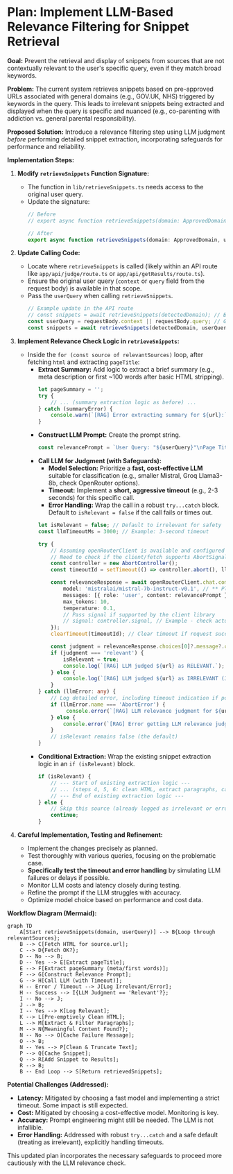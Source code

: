 # Plan: Implement LLM-Based Relevance Filtering for Snippet Retrieval

**Goal:** Prevent the retrieval and display of snippets from sources that are not contextually relevant to the user's specific query, even if they match broad keywords.

**Problem:** The current system retrieves snippets based on pre-approved URLs associated with general domains (e.g., GOV.UK, NHS) triggered by keywords in the query. This leads to irrelevant snippets being extracted and displayed when the query is specific and nuanced (e.g., co-parenting with addiction vs. general parental responsibility).

**Proposed Solution:** Introduce a relevance filtering step using LLM judgment *before* performing detailed snippet extraction, incorporating safeguards for performance and reliability.

**Implementation Steps:**

1.  **Modify `retrieveSnippets` Function Signature:**
    *   The function in `lib/retrieveSnippets.ts` needs access to the original user query.
    *   Update the signature:
        ```typescript
        // Before
        // export async function retrieveSnippets(domain: ApprovedDomain): Promise<Snippet[]>

        // After
        export async function retrieveSnippets(domain: ApprovedDomain, userQuery: string): Promise<Snippet[]>
        ```

2.  **Update Calling Code:**
    *   Locate where `retrieveSnippets` is called (likely within an API route like `app/api/judge/route.ts` or `app/api/getResults/route.ts`).
    *   Ensure the original user query (`context` or `query` field from the request body) is available in that scope.
    *   Pass the `userQuery` when calling `retrieveSnippets`.
        ```typescript
        // Example update in the API route
        // const snippets = await retrieveSnippets(detectedDomain); // Before
        const userQuery = requestBody.context || requestBody.query; // Get query from request
        const snippets = await retrieveSnippets(detectedDomain, userQuery); // After
        ```

3.  **Implement Relevance Check Logic in `retrieveSnippets`:**
    *   Inside the `for (const source of relevantSources)` loop, after fetching `html` and extracting `pageTitle`:
        *   **Extract Summary:** Add logic to extract a brief summary (e.g., meta description or first ~100 words after basic HTML stripping).
            ```typescript
            let pageSummary = '';
            try {
                // ... (summary extraction logic as before) ...
            } catch (summaryError) {
                console.warn(`[RAG] Error extracting summary for ${url}:`, summaryError);
            }
            ```
        *   **Construct LLM Prompt:** Create the prompt string.
            ```typescript
            const relevancePrompt = `User Query: "${userQuery}"\nPage Title: "${pageTitle}"\nPage Summary: "${pageSummary}"\n\nIs the content described by the Page Title and Summary likely to be relevant to the User Query? Answer only "Relevant" or "Irrelevant".`;
            ```
        *   **Call LLM for Judgment (with Safeguards):**
            *   **Model Selection:** Prioritize a **fast, cost-effective LLM** suitable for classification (e.g., smaller Mistral, Groq Llama3-8b, check OpenRouter options).
            *   **Timeout:** Implement a **short, aggressive timeout** (e.g., 2-3 seconds) for this specific call.
            *   **Error Handling:** Wrap the call in a robust `try...catch` block. Default to `isRelevant = false` if the call fails or times out.
            ```typescript
            let isRelevant = false; // Default to irrelevant for safety
            const llmTimeoutMs = 3000; // Example: 3-second timeout

            try {
                // Assuming openRouterClient is available and configured
                // Need to check if the client/fetch supports AbortSignal or similar for timeout
                const controller = new AbortController();
                const timeoutId = setTimeout(() => controller.abort(), llmTimeoutMs);

                const relevanceResponse = await openRouterClient.chat.completions.create({
                    model: 'mistralai/mistral-7b-instruct-v0.1', // ** Placeholder - Select fastest suitable model **
                    messages: [{ role: 'user', content: relevancePrompt }],
                    max_tokens: 10,
                    temperature: 0.1,
                    // Pass signal if supported by the client library
                    // signal: controller.signal, // Example - check actual implementation
                });
                clearTimeout(timeoutId); // Clear timeout if request succeeded

                const judgment = relevanceResponse.choices[0]?.message?.content?.trim().toLowerCase();
                if (judgment === 'relevant') {
                    isRelevant = true;
                    console.log(`[RAG] LLM judged ${url} as RELEVANT.`);
                } else {
                    console.log(`[RAG] LLM judged ${url} as IRRELEVANT (Judgment: ${judgment}).`);
                }
            } catch (llmError: any) {
                // Log detailed error, including timeout indication if possible
                if (llmError.name === 'AbortError') {
                     console.error(`[RAG] LLM relevance judgment for ${url} timed out after ${llmTimeoutMs}ms. Treating as irrelevant.`);
                } else {
                    console.error(`[RAG] Error getting LLM relevance judgment for ${url}. Treating as irrelevant. Error:`, llmError);
                }
                // isRelevant remains false (the default)
            }
            ```
        *   **Conditional Extraction:** Wrap the existing snippet extraction logic in an `if (isRelevant)` block.
            ```typescript
            if (isRelevant) {
                // --- Start of existing extraction logic ---
                // ... (steps 4, 5, 6: clean HTML, extract paragraphs, cache) ...
                // --- End of existing extraction logic ---
            } else {
                // Skip this source (already logged as irrelevant or error)
                continue;
            }
            ```

4.  **Careful Implementation, Testing and Refinement:**
    *   Implement the changes precisely as planned.
    *   Test thoroughly with various queries, focusing on the problematic case.
    *   **Specifically test the timeout and error handling** by simulating LLM failures or delays if possible.
    *   Monitor LLM costs and latency closely during testing.
    *   Refine the prompt if the LLM struggles with accuracy.
    *   Optimize model choice based on performance and cost data.

**Workflow Diagram (Mermaid):**

```mermaid
graph TD
    A[Start retrieveSnippets(domain, userQuery)] --> B{Loop through relevantSources};
    B --> C[Fetch HTML for source.url];
    C --> D{Fetch OK?};
    D -- No --> B;
    D -- Yes --> E[Extract pageTitle];
    E --> F[Extract pageSummary (meta/first words)];
    F --> G[Construct Relevance Prompt];
    G --> H[Call LLM (with Timeout)];
    H -- Error / Timeout --> J[Log Irrelevant/Error];
    H -- Success --> I{LLM Judgment == 'Relevant'?};
    I -- No --> J;
    J --> B;
    I -- Yes --> K[Log Relevant];
    K --> L[Pre-emptively Clean HTML];
    L --> M[Extract & Filter Paragraphs];
    M --> N{Meaningful Content Found?};
    N -- No --> O[Cache Failure Message];
    O --> B;
    N -- Yes --> P[Clean & Truncate Text];
    P --> Q[Cache Snippet];
    Q --> R[Add Snippet to Results];
    R --> B;
    B -- End Loop --> S[Return retrievedSnippets];
```

**Potential Challenges (Addressed):**

*   **Latency:** Mitigated by choosing a fast model and implementing a strict timeout. Some impact is still expected.
*   **Cost:** Mitigated by choosing a cost-effective model. Monitoring is key.
*   **Accuracy:** Prompt engineering might still be needed. The LLM is not infallible.
*   **Error Handling:** Addressed with robust `try...catch` and a safe default (treating as irrelevant), explicitly handling timeouts.

This updated plan incorporates the necessary safeguards to proceed more cautiously with the LLM relevance check.